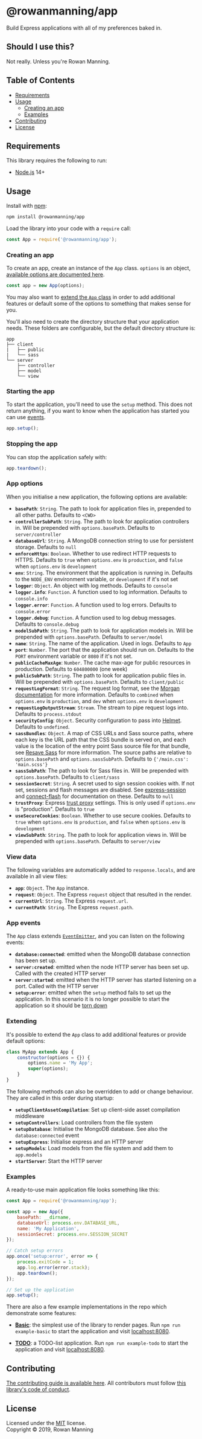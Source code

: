 
# @rowanmanning/app

Build Express applications with all of my preferences baked in.

## Should I use this?

Not really. Unless you're Rowan Manning.


## Table of Contents

  * [Requirements](#requirements)
  * [Usage](#usage)
    * [Creating an app](#creating-an-app)
    * [Examples](#examples)
  * [Contributing](#contributing)
  * [License](#license)


## Requirements

This library requires the following to run:

  * [Node.js](https://nodejs.org/) 14+


## Usage

Install with [npm](https://www.npmjs.com/):

```sh
npm install @rowanmanning/app
```

Load the library into your code with a `require` call:

```js
const App = require('@rowanmanning/app');
```

### Creating an app

To create an app, create an instance of the `App` class. `options` is an object, [available options are documented here](#app-options).

```js
const app = new App(options);
```

You may also want to [extend the `App` class](#extending) in order to add additional features or default some of the options to something that makes sense for you.

You'll also need to create the directory structure that your application needs. These folders are configurable, but the default directory structure is:

```
app
├── client
|   ├── public
|   └── sass
└── server
    ├── controller
    ├── model
    └── view
```

### Starting the app

To start the application, you'll need to use the `setup` method. This does not return anything, if you want to know when the application has started you can use [events](#app-events).

```js
app.setup();
```

### Stopping the app

You can stop the application safely with:

```js
app.teardown();
```

### App options

When you initialise a new application, the following options are available:

  - **`basePath`**: `String`. The path to look for application files in, prepended to all other paths. Defaults to `<CWD>`
  - **`controllerSubPath`**: `String`. The path to look for application controllers in. Will be prepended with `options.basePath`. Defaults to `server/controller`
  - **`databaseUrl`**: `String`. A MongoDB connection string to use for persistent storage. Defaults to `null`
  - **`enforceHttps`**: `Boolean`. Whether to use redirect HTTP requests to HTTPS. Defaults to `true` when `options.env` is `production`, and `false` when `options.env` is `development`
  - **`env`**: `String`. The environment that the application is running in. Defaults to the `NODE_ENV` environment variable, or `development` if it's not set
  - **`logger`**: `Object`. An object with log methods. Defaults to `console`
  - **`logger.info`**: `Function`. A function used to log information. Defaults to `console.info`
  - **`logger.error`**: `Function`. A function used to log errors. Defaults to `console.error`
  - **`logger.debug`**: `Function`. A function used to log debug messages. Defaults to `console.debug`
  - **`modelSubPath`**: `String`. The path to look for application models in. Will be prepended with `options.basePath`. Defaults to `server/model`
  - **`name`**: `String`. The name of the application. Used in logs. Defaults to `App`
  - **`port`**: `Number`. The port that the application should run on. Defaults to the `PORT` environment variable or `8080` if it's not set.
  - **`publicCacheMaxAge`**: `Number`. The cache max-age for public resources in production. Defaults to `604800000` (one week)
  - **`publicSubPath`**: `String`. The path to look for application public files in. Will be prepended with `options.basePath`. Defaults to `client/public`
  - **`requestLogFormat`**: `String`. The request log format, see the [Morgan documentation](https://github.com/expressjs/morgan) for more information. Defaults to `combined` when `options.env` is `production`, and `dev` when `options.env` is `development`
  - **`requestLogOutputStream`**: `Stream`. The stream to pipe request logs into. Defaults to `process.stdout`
  - **`securityConfig`**: `Object`. Security configuration to pass into [Helmet](https://helmetjs.github.io/). Defaults to `undefined`.
  - **`sassBundles`**: `Object`. A map of CSS URLs and Sass source paths, where each key is the URL path that the CSS bundle is served on, and each value is the location of the entry point Sass source file for that bundle, see [Resave Sass](https://github.com/rowanmanning/resave-sass) for more information. The source paths are relative to `options.basePath` and `options.sassSubPath`. Defaults to `{'/main.css': 'main.scss'}`
  - **`sassSubPath`**: The path to look for Sass files in. Will be prepended with `options.basePath`. Defaults to `client/sass`
  - **`sessionSecret`**: `String`. A secret used to sign session cookies with. If not set, sessions and flash messages are disabled. See [express-session](https://github.com/expressjs/session) and [connect-flash](https://github.com/jaredhanson/connect-flash) for documentation on these. Defaults to `null`
  - **`trustProxy`**: Express [trust proxy](http://expressjs.com/en/api.html#trust.proxy.options.table) settings. This is only used if `options.env` is "production". Defaults to `true`
  - **`useSecureCookies`**: `Boolean`. Whether to use secure cookies. Defaults to `true` when `options.env` is `production`, and `false` when `options.env` is `development`
  - **`viewSubPath`**: `String`. The path to look for application views in. Will be prepended with `options.basePath`. Defaults to `server/view`

### View data

The following variables are automatically added to `response.locals`, and are available in all view files:

  - **`app`**: `Object`. The `App` instance.
  - **`request`**: `Object`. The Express `request` object that resulted in the render.
  - **`currentUrl`**: `String`. The Express `request.url`.
  - **`currentPath`**: `String`. The Express `request.path`.

### App events

The `App` class extends [`EventEmitter`](https://nodejs.org/api/events.html), and you can listen on the following events:

  - **`database:connected`**: emitted when the MongoDB database connection has been set up.
  - **`server:created`**: emitted when the node HTTP server has been set up. Called with the created HTTP server
  - **`server:started`**: emitted when the HTTP server has started listening on a port. Called with the HTTP server
  - **`setup:error`**: emitted when the `setup` method fails to set up the application. In this scenario it is no longer possible to start the application so it should be [torn down](#stopping-the-app)

### Extending

It's possible to extend the `App` class to add additional features or provide default options:

```js
class MyApp extends App {
    constructor(options = {}) {
        options.name = 'My App';
        super(options);
    }
}
```

The following methods can also be overridden to add or change behaviour. They are called in this order during startup:

  - **`setupClientAssetCompilation`**: Set up client-side asset compilation middleware
  - **`setupControllers`**: Load controllers from the file system
  - **`setupDatabase`**: Initialise the MongoDB database. See also the `database:connected` event
  - **`setupExpress`**: Initialise express and an HTTP server
  - **`setupModels`**: Load models from the file system and add them to `app.models`
  - **`startServer`**: Start the HTTP server


### Examples

A ready-to-use main application file looks something like this:

```js
const App = require('@rowanmanning/app');

const app = new App({
    basePath: __dirname,
    databaseUrl: process.env.DATABASE_URL,
    name: 'My Application',
    sessionSecret: process.env.SESSION_SECRET
});

// Catch setup errors
app.once('setup:error', error => {
    process.exitCode = 1;
    app.log.error(error.stack);
    app.teardown();
});

// Set up the application
app.setup();
```

There are also a few example implementations in the repo which demonstrate some features:

  - **[Basic](example/basic)**: the simplest use of the library to render pages. Run `npm run example-basic` to start the application and visit [localhost:8080](http://localhost:8080/).

  - **[TODO](example/todo)**: a TODO-list application. Run `npm run example-todo` to start the application and visit [localhost:8080](http://localhost:8080/).


## Contributing

[The contributing guide is available here](docs/contributing.md). All contributors must follow [this library's code of conduct](docs/code_of_conduct.md).


## License

Licensed under the [MIT](LICENSE) license.<br/>
Copyright &copy; 2019, Rowan Manning
